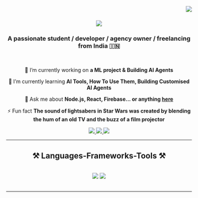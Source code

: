 
<img align="right" src="https://visitor-badge.laobi.icu/badge?page_id=VeereshDodamani.VeereshDodamani" />

<h1 align="center">
    <img src="https://readme-typing-svg.herokuapp.com/?font=Righteous&size=35&center=true&vCenter=true&width=500&height=70&duration=4000&lines=Hi+There!+👋;+I'm+Veeresh+R+Dodamani!;" />
</h1>

<h3 align="center">A passionate student / developer / agency owner / freelancing from India 🇮🇳 </h3>

<br/>

<div align="center">
 
 🔭 I’m currently working on **a ML project & Building AI Agents**
 
 🌱 I’m currently learning **AI Tools, How To Use Them, Building Customised AI Agents**

💬 Ask me about **Node.js, React, Firebase... or anything [here](https://github.com/VeereshDodamani/VeereshDodamani/issues)**

⚡ Fun fact **The sound of lightsabers in Star Wars was created by blending the hum of an old TV and the buzz of a film projector**

 </div>
 
<div align="center"> 
  <a href="mailto:veereshdodamani7@gmail.com@gmail.com">
    <img src="https://img.shields.io/badge/Gmail-333333?style=for-the-badge&logo=gmail&logoColor=red" />
  </a>
  <a href="https://www.linkedin.com/in/veeresh-r-dodamani-69b349239/" target="_blank">
    <img src="https://img.shields.io/badge/LinkedIn-0077B5?style=for-the-badge&logo=linkedin&logoColor=white" target="_blank" />
  </a>
  <a href="https://VeereshDodamani.github.io" target="_blank">
     <img src="https://img.shields.io/badge/Portfolio-FF5722?style=for-the-badge&logo=todoist&logoColor=white" target="_blank" /> <!-- sqlite, safari, google-chrome are other good icon options -->
  </a>
</div>

 <hr/>
 
<h2 align="center">⚒️ Languages-Frameworks-Tools ⚒️</h2>
<br/>
<div align="center">
    <img src="https://skillicons.dev/icons?i=react,bootstrap,html,css,vscode,github,figma,tailwind,git,r" />
    <img src="https://skillicons.dev/icons?i=nodejs,python,javascript,mongodb,c,java,nextjs,mysql,flask" /><br>
</div>

<br/>
<hr/>
